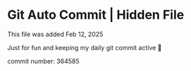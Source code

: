 # Git Auto Commit | Hidden File

This file was added Feb 12, 2025

Just for fun and keeping my daily git commit active 🤪

commit number: 364585
